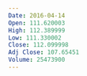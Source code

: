 ```yaml
---
Date: 2016-04-14
Open: 111.620003
High: 112.389999
Low: 111.330002
Close: 112.099998
Adj Close: 107.65451
Volume: 25473900
---
```


